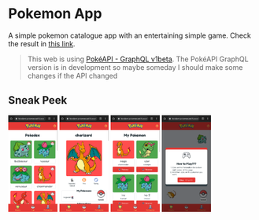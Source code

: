 # Pokemon App

A simple pokemon catalogue app with an entertaining simple game. Check the result
in [this link](https://faizalami-pokemon.netlify.app/).

> This web is using [PokéAPI - GraphQL v1beta](https://pokeapi.co/docs/graphql).
> The PokéAPI GraphQL version is in development so maybe someday I should make some changes if the API changed

## Sneak Peek

<div style="display: inline;">
	<img src="docs/pokedex.png" alt="Pokedex" width="100"/>
	<img src="docs/detail.png" alt="Detail" width="100"/>
	<img src="docs/my-pokemon.png" alt="My Pokemon" width="100"/>
	<img src="docs/simple-game.png" alt="Simple Game" width="100"/>
</div>
